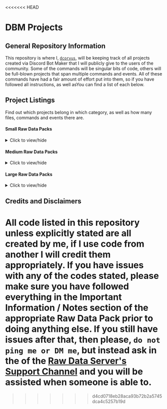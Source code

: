 <<<<<<< HEAD
# DBM Projects
## General Repository Information    
This repository is where I, [`dcorvus`](https://github.com/dcorvus), will be keeping track of all projects created via Discord Bot Maker that I will publicly give to the users of the community. Some of the commands will be singular bits of code, others will be full-blown projects that span multiple commands and events. All of these commands have had a fair amount of effort put into them, so if you have followed all instructions, as well asYou can find a list of each below.    
    
    
    
## Project Listings    
Find out which projects belong in which category, as well as how many files, commands and events there are.    
    
#### Small Raw Data Packs    
<details>
  <summary>Click to view/hide</summary>
  <p>
<!--  -->
    
- Currently none.
  ####    
</p></details>
</p></details>
    

#### Medium Raw Data Packs    
<details>
  <summary>Click to view/hide</summary>
  <p>
<!--  -->
    
- Currently none.
  ####    
</p></details>
</p></details>
   

#### Large Raw Data Packs    
<details>
  <summary>Click to view/hide</summary>
  <p>
<!--  -->
    
- **Ticket System** [`Ticket System`](/Ticket%20System)    
  _This ticket system is multi-functional with the ability to create two tiers of support groups, a base line as well as a managerial rank which superceeds the default support group. As this is a rework of my previous one, this no longer creates roles, but now allows you to add other users to the ticket with either full ticket permissions or a read and message only permission. The project also features a logging system, where the user that closes the ticket will receive a Private Message of the chat logs, as well as the logs have the ability to be sent to a channel of your choosing (preferably private) in case the user loses it or requests another copy. Another selling point is the fact that you do not have to edit anything within the Raw Data yourself, it works out of the box and allows users to set everything themselves._    
  `Total Files: 15` **-** `Commands: 12` **-** `Events: 3`
  ####    
</p></details>
</p></details>
    
    
    
## Credits and Disclaimers
All code listed in this repository unless explicitly stated are all created by me, if I use code from another I will credit them appropriately. If you have issues with any of the codes stated, please make sure you have followed everything in the **Important Information / Notes** section of the appropriate Raw Data Pack prior to doing anything else. If you still have issues after that, then please, **`do not ping me or DM me`**, but instead ask in the of the [Raw Data Server's Support Channel](https://discord.gg/cW9zmCu) and you will be assisted when someone is able to.
=======

>>>>>>> d4cd0718eb28aca93b72b2a5745dca4c5257b19d

